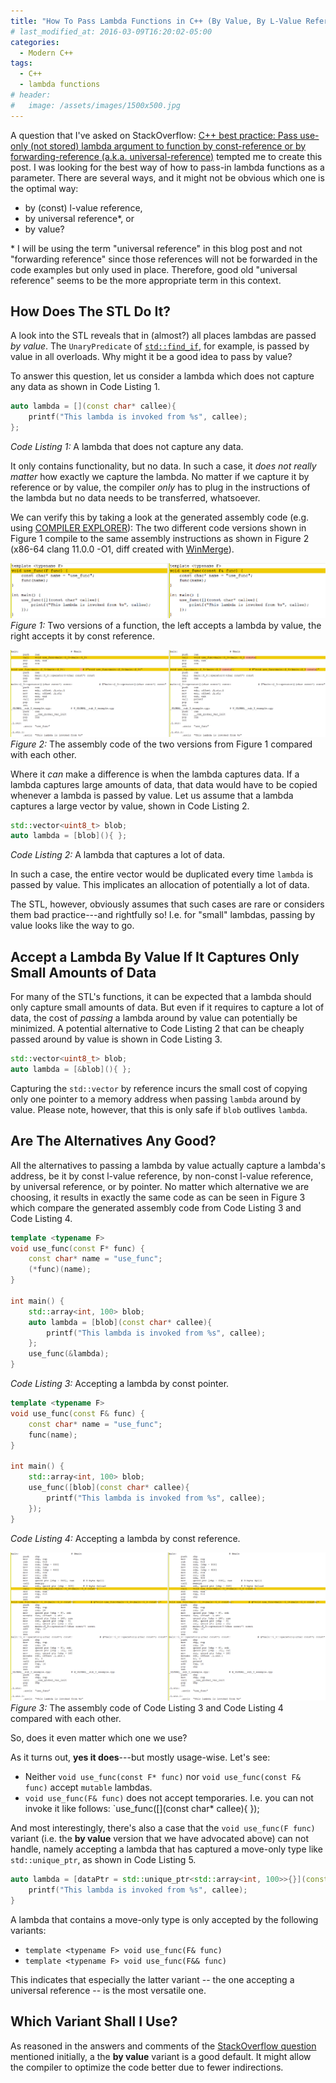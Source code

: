 ```yaml
---
title: "How To Pass Lambda Functions in C++ (By Value, By L-Value Reference, By Universal Reference)"
# last_modified_at: 2016-03-09T16:20:02-05:00
categories:
  - Modern C++
tags:
  - C++
  - lambda functions
# header:
#   image: /assets/images/1500x500.jpg
---
```


A question that I've asked on StackOverflow: [C++ best practice: Pass use-only (not stored) lambda argument to function by const-reference or by 
forwarding-reference (a.k.a. universal-reference)](https://stackoverflow.com/questions/65562986) tempted me to create this post. I was 
looking for the best way of how to pass-in lambda functions as a parameter. There are several ways, and it might not be obvious which one is the optimal way:
- by (const) l-value reference,
- by universal reference*, or
- by value?

\* I will be using the term "universal reference" in this blog post and not "forwarding reference" since those references will not be forwarded in 
the code examples but only used in place. Therefore, good old "universal reference" seems to be the more appropriate term in this context.

## How Does The STL Do It?

A look into the STL reveals that in (almost?) all places lambdas are passed *by value*. The `UnaryPredicate` of 
[`std::find_if`](https://en.cppreference.com/w/cpp/algorithm/find), for example, is passed by value in all overloads. 
Why might it be a good idea to pass by value? 

To answer this question, let us consider a lambda which does not capture any data as shown in Code Listing 1.

```cpp
auto lambda = [](const char* callee){ 
    printf("This lambda is invoked from %s", callee); 
};
```
_Code Listing 1:_ A lambda that does not capture any data.

It only contains functionality, but no data. In such a case, it _does not really matter_ how exactly we capture the lambda. No matter if we capture
it by reference or by value, the compiler _only_ has to plug in the instructions of the lambda but no data needs to be transferred, whatsoever.

We can verify this by taking a look at the generated assembly code (e.g. using [COMPILER EXPLORER](https://godbolt.org/)):
The two different code versions shown in Figure 1 compile to the same assembly instructions as shown in Figure 2 (x86-64 clang 11.0.0 -O1, diff created with [WinMerge](https://winmerge.org/)).

[![Two versions of a function accepting lambda by value or const reference](/assets/images/lambda_byval_vs_byconstref.png)](/assets/images/lambda_byval_vs_byconstref.png)
_Figure 1:_ Two versions of a function, the left accepts a lambda by value, the right accepts it by const reference.

[![Assembly code of the two different functions from Figure 1](/assets/images/use_func_byval_vs_byconstref.png)](/assets/images/use_func_byval_vs_byconstref.png)
_Figure 2:_ The assembly code of the two versions from Figure 1 compared with each other.

Where it _can_ make a difference is when the lambda captures data. If a lambda captures large amounts of data, that data would have to be copied whenever a lambda is passed by value. Let us assume that a lambda captures a large vector by value, shown in Code Listing 2.

```cpp
std::vector<uint8_t> blob;
auto lambda = [blob](){ };
```
_Code Listing 2:_ A lambda that captures a lot of data.

In such a case, the entire vector would be duplicated every time `lambda` is passed by value. This implicates an allocation of potentially a lot of data.

The STL, however, obviously assumes that such cases are rare or considers them bad practice---and rightfully so!
I.e. for "small" lambdas, passing by value looks like the way to go. 

## Accept a Lambda By Value If It Captures Only Small Amounts of Data

For many of the STL's functions, it can be expected that a lambda should only capture small amounts of data. But even if it requires to capture a lot of data, the cost of _passing_ a lambda around by value can potentially be minimized. A potential alternative to Code Listing 2 that can be cheaply passed around by value is shown in Code Listing 3.

```cpp
std::vector<uint8_t> blob;
auto lambda = [&blob](){ };
```

Capturing the `std::vector` by reference incurs the small cost of copying only one pointer to a memory address when passing `lambda` around by value. Please note, however, that this is only safe if `blob` outlives `lambda`.

## Are The Alternatives Any Good?

All the alternatives to passing a lambda by value actually capture a lambda's address, be it by const l-value reference, by non-const l-value reference, by universal reference, or by pointer. No matter which alternative we are choosing, it results in exactly the same code as can be seen in Figure 3 which compare the generated assembly code from Code Listing 3 and Code Listing 4.

```cpp
template <typename F>
void use_func(const F* func) {
    const char* name = "use_func";
    (*func)(name);
}

int main() {
    std::array<int, 100> blob;
    auto lambda = [blob](const char* callee){ 
        printf("This lambda is invoked from %s", callee); 
    };
    use_func(&lambda);
}
```
_Code Listing 3:_ Accepting a lambda by const pointer.

```cpp
template <typename F>
void use_func(const F& func) {
    const char* name = "use_func";
    func(name);
}

int main() {
    std::array<int, 100> blob;
    use_func([blob](const char* callee){ 
        printf("This lambda is invoked from %s", callee); 
    });
}
```
_Code Listing 4:_ Accepting a lambda by const reference.

[![The assembly code of Code Listing 3 and Code Listing 4 compared with each other](/assets/images/use_func_byconstptr_vs_byconstref.png)](/assets/images/use_func_byconstptr_vs_byconstref.png)
_Figure 3:_ The assembly code of Code Listing 3 and Code Listing 4 compared with each other.

So, does it even matter which one we use?

As it turns out, **yes it does**---but mostly usage-wise. Let's see:
- Neither `void use_func(const F* func)` nor `void use_func(const F& func)` accept `mutable` lambdas.
- `void use_func(F& func)` does not accept temporaries. I.e. you can not invoke it like follows: `use_func([](const char* callee){ });

And most interestingly, there's also a case that the `void use_func(F func)` variant (i.e. the **by value** version that we have advocated above) can not handle, namely accepting a lambda that has captured a move-only type like `std::unique_ptr`, as shown in Code Listing 5.

```cpp
auto lambda = [dataPtr = std::unique_ptr<std::array<int, 100>>{}](const char* callee) {
    printf("This lambda is invoked from %s", callee); 
}
```

A lambda that contains a move-only type is only accepted by the following variants:
- `template <typename F> void use_func(F& func)`
- `template <typename F> void use_func(F&& func)`

This indicates that especially the latter variant -- the one accepting a universal reference -- is the most versatile one.

## Which Variant Shall I Use?

As reasoned in the answers and comments of the [StackOverflow question](https://stackoverflow.com/questions/65562986) mentioned initially, a the **by value** variant is a good default. It might allow the compiler to optimize the code better due to fewer indirections. 
